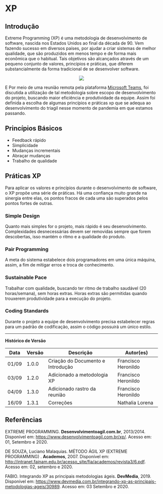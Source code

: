 # XP

## Introdução

Extreme Programming (XP) é uma metodologia de desenvolvimento de software, nascida nos Estados Unidos ao final da década de 90. Vem fazendo sucesso em diversos países, por ajudar a criar sistemas de melhor qualidade, que são produzidos em menos tempo e de forma mais econômica que o habitual. Tais objetivos são alcançados através de um pequeno conjunto de valores, princípios e práticas, que diferem substancialmente da forma tradicional de se desenvolver software.

<div align="center"><img src="https://imgur.com/9ywFcl5.png"></img></div>

E Por meio de uma reunião remota pela plataforma [Microsoft Teams](https://teams.microsoft.com/l/channel/19%3Ae595cf6cc5214fa98300b044b21f7ab7%40thread.tacv2/tab%3A%3A7de02cdd-ceda-4ca3-9f1a-1bbb6c4b3d0a?groupId=d1a1d9e3-ea25-46e9-a59c-3606cf72fc81&tenantId=ec359ba1-630b-4d2b-b833-c8e6d48f8059), foi discutida a utilização de tal metodologia sobre escopo de desenvolvimento do projeto, buscando maior eficiência e produtividade da equipe. Assim foi definida a escolha de algumas princípios e práticas xp que se adequa ao desenvolvimento do triagil nesse momento de pandemia em que estamos passando.

## Princípios Básicos

* Feedback rápido
* Simplicidade
* Mudanças incrementais
* Abraçar mudanças
* Trabalho de qualidade

## Práticas XP

Para aplicar os valores e princípios durante o desenvolvimento de software, o XP
propõe uma série de práticas. Há uma confiança muito grande na sinergia entre
elas, os pontos fracos de cada uma são superados pelos pontos fortes de outras.

### Simple Design

Quanto mais simples for o projeto, mais rápido é seu desenvolvimento. Complexidades desnecessárias devem ser removidas sempre que forem descobertas, isso mantém o ritmo e a qualidade do produto.

### Pair Programming

A meta do sistema estabelece dois programadores em uma única máquina, assim, a fim de mitigar erros e troca de conhecimento.

### Sustainable Pace

Trabalhar com qualidade, buscando ter ritmo de trabalho saudável (20 horas/semana), sem horas extras. Horas extras são permitidas quando trouxerem produtividade para a execução do projeto.

### Coding Standards

Durante o projeto a equipe de desenvolvimento precisa estabelecer regras para um padrão de codificação, assim o código possuirá um único estilo.

---

**Histórico de Versão**

| Data | Versão | Descrição | Autor(es) |
| --- | --- | --- | --- |
| 01/09 | 1.0.0 | Criação do Documento e Introdução | Francisco Heronildo |
| 03/09 | 1.2.0 | Adicionado a metodologia XP | Francisco Heronildo |
| 04/09 | 1.3.0 | Adicionado rastro da reunião | Francisco Heronildo |
| 16/09 | 1.3.1 | Correções | Nathalia Lorena |
## Referências

EXTREME PROGRAMMING. **Desenvolvimentoagil.com.br**, 2013/2014. Disponível em: <https://www.desenvolvimentoagil.com.br/xp/>. Acesso em: 01, Setembro e 2020.

 DE SOUZA, Luciano Malaquias.  MÉTODO ÁGIL XP (EXTREME PROGRAMMING) . **Academos**, 2007. Disponível em: <http://intranet.fainam.edu.br/acesso_site/fia/academos/revista3/6.pdf>. Acesso em: 02, setembro e 2020.

FABIO. Integrando XP as principais metodologias ágeis. **DevMedia**, 2019. Disponível em: <https://www.devmedia.com.br/integrando-xp-as-principais-metodologias-ageis/30989>. Acesso em: 03 Setembro e 2020.
